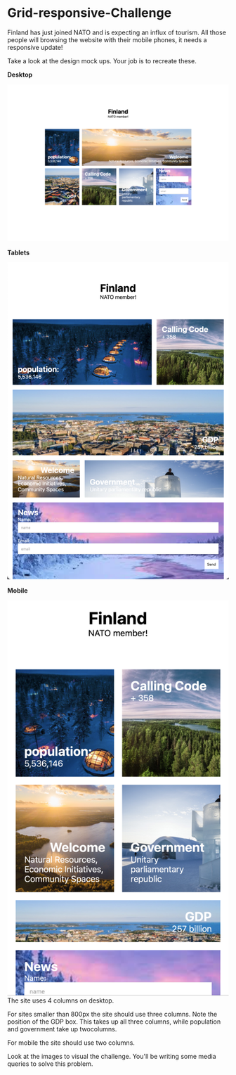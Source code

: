 # Grid-responsive-Challenge

Finland has just joined NATO and is expecting an influx of tourism. All those people will browsing the website with their mobile phones, it needs a responsive update! 

Take a look at the design mock ups. Your job is to recreate these. 

**Desktop**

![Desktop](https://github.com/Tech-at-DU/Grid-responsive-Challenge/raw/main/Finland-Desktop.png)

**Tablets**

![Tablets](https://github.com/Tech-at-DU/Grid-responsive-Challenge/raw/main/Finland-tablets.png)

**Mobile**

![Mobile](https://github.com/Tech-at-DU/Grid-responsive-Challenge/raw/main/Finland-Mobile.png)
The site uses 4 columns on desktop. 

For sites smaller than 800px the site should use three columns. Note the position of the GDP box. This takes up all three columns, while population and government take up twocolumns. 

For mobile the site should use two columns. 

Look at the images to visual the challenge. You'll be writing some media queries to solve this problem. 

